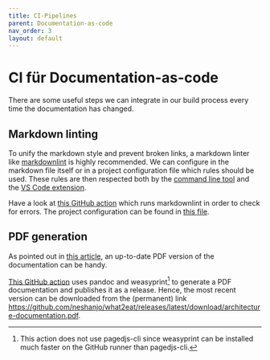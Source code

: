 ```yaml
---
title: CI-Pipelines
parent: Documentation-as-code
nav_order: 3
layout: default
---
```


# CI für Documentation-as-code

There are some useful steps we can integrate in our build process every time the documentation has changed.

## Markdown linting

To unify the markdown style and prevent broken links, a markdown linter like [markdownlint](https://github.com/DavidAnson/markdownlint) is highly recommended. We can configure in the markdown file itself or in a project configuration file which rules should be used. These rules are then respected both by the [command line tool](https://github.com/igorshubovych/markdownlint-cli) and the [VS Code extension](https://github.com/DavidAnson/markdownlint).

Have a look at [this GitHub action](https://github.com/neshanjo/what2eat/blob/with-cache/.github/workflows/lint-markdown.yml) which runs markdownlint in order to check for errors. The project configuration can be found in [this file](https://github.com/neshanjo/what2eat/blob/with-cache/.markdownlint.jsonc).

## PDF generation

As pointed out in [this article](generate-pdf-from-markdown.md), an up-to-date PDF version of the documentation can be handy.

[This GitHub action](https://github.com/neshanjo/what2eat/blob/with-cache/.github/workflows/markdown-to-pdf.yml) uses pandoc and weasyprint[^1] to generate a PDF documentation and publishes it as a release. Hence, the most recent version can be downloaded from the (permanent) link <https://github.com/neshanjo/what2eat/releases/latest/download/architecture-documentation.pdf>.

[^1]: This action does not use pagedjs-cli since weasyprint can be installed much faster on the GitHub runner than pagedjs-cli.
